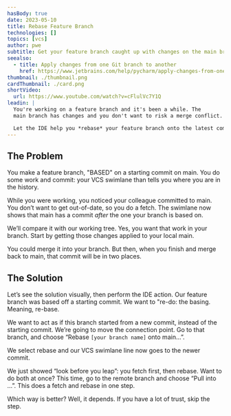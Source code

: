 ```yaml
---
hasBody: true
date: 2023-05-10
title: Rebase Feature Branch
technologies: []
topics: [vcs]
author: pwe
subtitle: Get your feature branch caught up with changes on the main branch.
seealso:
  - title: Apply changes from one Git branch to another
    href: https://www.jetbrains.com/help/pycharm/apply-changes-from-one-branch-to-another.html
thumbnail: ./thumbnail.png
cardThumbnail: ./card.png
shortVideo:
  url: https://www.youtube.com/watch?v=cFlulVc7Y1Q
leadin: |
  You're working on a feature branch and it's been a while. The 
  main branch has changes and you don't want to risk a merge conflict.

  Let the IDE help you *rebase* your feature branch onto the latest commit.
---
```


## The Problem

You make a feature branch, "BASED" on a starting commit on main.
You do some work and commit: your VCS swimlane than tells you where you are in the history.

While you were working, you noticed your colleague committed to main.
You don’t want to get out-of-date, so you do a fetch.
The swimlane now shows that main has a commit *after* the one your branch is based on.

We’ll compare it with our working tree.
Yes, you want that work in your branch.
Start by getting those changes applied to your local main.

You could merge it into your branch.
But then, when you finish and merge back to main, that commit will be in two places.

## The Solution

Let’s see the solution visually, then perform the IDE action.
Our feature branch was based off a starting commit.
We want to "re-do: the basing.
Meaning, re-base.

We want to act as if this branch started from a new commit, instead of the starting commit.
We’re going to move the connection point.
Go to that branch, and choose “Rebase `[your branch name]` onto main…”.

We select rebase and our VCS swimlane line now goes to the newer commit.

We just showed “look before you leap”: you fetch first, then rebase.
Want to do both at once?
This time, go to the remote branch and choose “Pull into …”.
This does a fetch and rebase in one step.

Which way is better?
Well, it depends.
If you have a lot of trust, skip the step.  
